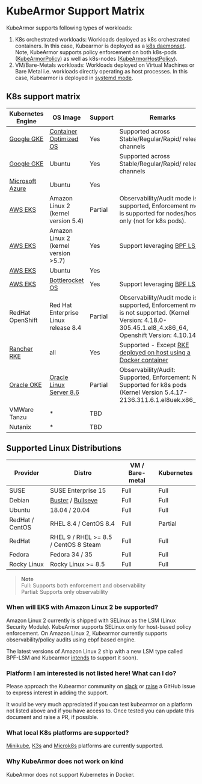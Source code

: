 # KubeArmor Support Matrix

KubeArmor supports following types of workloads:
1. K8s orchestrated workloads: Workloads deployed as k8s orchestrated containers. In this case, Kubearmor is deployed as a [k8s daemonset](https://kubernetes.io/docs/concepts/workloads/controllers/daemonset/). Note, KubeArmor supports policy enforcement on both k8s-pods ([KubeArmorPolicy](https://github.com/kubearmor/KubeArmor/blob/main/getting-started/security_policy_specification.md)) as well as k8s-nodes ([KubeArmorHostPolicy](https://github.com/kubearmor/KubeArmor/blob/main/getting-started/host_security_policy_specification.md)).
2. VM/Bare-Metals workloads: Workloads deployed on Virtual Machines or Bare Metal i.e. workloads directly operating as host processes. In this case, Kubearmor is deployed in [systemd mode](kubearmor_vm.md).

## K8s support matrix
| Kubernetes Engine | OS Image | Support | Remarks |
|-------------------|-----------|-----------|---------|
| [Google GKE](https://cloud.google.com/kubernetes-engine) | [Container Optimized OS](https://cloud.google.com/container-optimized-os/docs/concepts/features-and-benefits) | Yes | Supported across Stable/Regular/Rapid/ release channels |
| [Google GKE](https://cloud.google.com/kubernetes-engine) | Ubuntu | Yes | Supported across Stable/Regular/Rapid/ release channels |
| [Microsoft Azure](https://azure.microsoft.com/) | Ubuntu | Yes |
| [AWS EKS](https://aws.amazon.com/eks/) | Amazon Linux 2 (kernel version 5.4) | Partial | Observability/Audit mode is supported, Enforcement mode is supported for nodes/hosts only (not for k8s pods). |
| [AWS EKS](https://aws.amazon.com/eks/) | Amazon Linux 2 (kernel version >5.7) | Yes | Support leveraging [BPF LSM](https://github.com/kubearmor/KubeArmor/issues/484) |
| [AWS EKS](https://aws.amazon.com/eks/) | Ubuntu | Yes |
| [AWS EKS](https://aws.amazon.com/eks/) | [Bottlerocket OS](https://github.com/bottlerocket-os/bottlerocket#bottlerocket-os) | Yes | Support leveraging [BPF LSM](https://github.com/kubearmor/KubeArmor/issues/484)
| RedHat OpenShift | Red Hat Enterprise Linux release 8.4 | Partial | Observability/Audit mode is supported, Enforcement mode is not supported. (Kernel Version: 4.18.0-305.45.1.el8_4.x86_64, Openshift Version: 4.10.14)
| [Rancher RKE](https://www.rancher.com/products/rke) | all | Yes | Supported - Except [RKE deployed on host using a Docker container](https://rancher.com/docs/rancher/v2.5/en/installation/other-installation-methods/single-node-docker/) |
|[Oracle OKE](https://www.oracle.com/in/cloud/cloud-native/container-engine-kubernetes/)|[Oracle Linux Server 8.6](https://docs.oracle.com/en/operating-systems/oracle-linux/8/relnotes8.6/)|Partial|Observability/Audit: Supported, Enforcement: Not Supported for k8s pods (Kernel Version 5.4.17-2136.311.6.1.el8uek.x86_64)|
| VMWare Tanzu | * | TBD |
| Nutanix | * | TBD |

## Supported Linux Distributions

| Provider | Distro | VM / Bare-metal | Kubernetes |
|----------|--------|---------------|------|
| SUSE | SUSE Enterprise 15 | Full | Full |
| Debian | [Buster](https://www.debian.org/releases/buster/) / [Bullseye](https://www.debian.org/releases/bullseye/) | Full | Full |
| Ubuntu | 18.04 / 20.04 | Full | Full |
| RedHat / CentOS | RHEL 8.4 / CentOS 8.4 | Full | Partial |
| RedHat | RHEL 9 / RHEL >= 8.5 / CentOS 8 Steam | Full | Full |
| Fedora | Fedora 34 / 35 | Full | Full |
| Rocky Linux | Rocky Linux >= 8.5 | Full | Full |

> **Note**  
> Full: Supports both enforcement and observability  
Partial: Supports only observability

### When will EKS with Amazon Linux 2 be supported?

Amazon Linux 2 currently is shipped with SELinux as the LSM (Linux Security Module). KubeArmor supports SELinux only for host-based policy enforcement. On Amazon Linux 2, Kubearmor currently supports observability/policy audits using ebpf based engine.

The latest versions of Amazon Linux 2 ship with a new LSM type called BPF-LSM and Kubearmor [intends](https://github.com/kubearmor/KubeArmor/issues/484) to support it soon).

### Platform I am interested is not listed here! What can I do?

Please approach the Kubearmor community on [slack](https://github.com/kubearmor/kubearmor#slack) or [raise](https://github.com/kubearmor/KubeArmor/issues/new/choose) a GitHub issue to express interest in adding the support.

It would be very much appreciated if you can test kubearmor on a platform not listed above and if you have access to. Once tested you can update this document and raise a PR, if possible.

### What local K8s platforms are supported?

[Minikube](../contribution/minikube), [K3s](../deployments/k3s) and [Microk8s](../contribution/microk8s) platforms are currently supported.

### Why KubeArmor does not work on kind

KubeArmor does not support Kubernetes in Docker.

